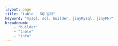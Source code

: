 ```yaml
---
layout: page
title: "table - SQL빌더"
keyword: "mysql, sql, builder, jinyMysql, jinyPHP"
breadcrumb:
    - "builder"
    - "table"
    - "info"
---
```


